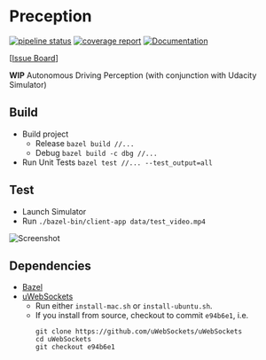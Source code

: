 # Preception

[![pipeline status](https://gitlab.com/jinay1991/perception/badges/master/pipeline.svg)](https://gitlab.com/jinay1991/perception/commits/master)
[![coverage report](https://gitlab.com/jinay1991/perception/badges/master/coverage.svg?job=code-coverage)](https://jinay1991.gitlab.io/perception/)
[![Documentation](https://img.shields.io/badge/api-reference-blue.svg)](https://jinay1991.gitlab.io/perception/doc/html/)

[[Issue Board](https://gitlab.com/jinay1991/perception/-/boards)]

**WIP** Autonomous Driving Perception (with conjunction with Udacity Simulator) 

## Build

* Build project
    * Release `bazel build //...`
    * Debug `bazel build -c dbg //...`
* Run Unit Tests `bazel test //... --test_output=all`

## Test

* Launch Simulator 
* Run `./bazel-bin/client-app data/test_video.mp4`

![Screenshot](example/screenshot_01.png)

## Dependencies

* [Bazel](https://docs.bazel.build/versions/1.1.0/getting-started.html) 
* [uWebSockets](https://github.com/uWebSockets/uWebSockets)
  * Run either `install-mac.sh` or `install-ubuntu.sh`.
  * If you install from source, checkout to commit `e94b6e1`, i.e.
    ```
    git clone https://github.com/uWebSockets/uWebSockets
    cd uWebSockets
    git checkout e94b6e1
    ```

